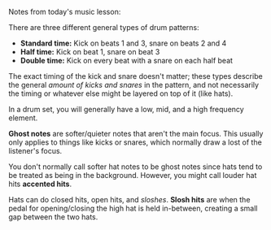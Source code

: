 Notes from today's music lesson:

There are three different general types of drum patterns:
- **Standard time:** Kick on beats 1 and 3, snare on beats 2 and 4
- **Half time:** Kick on beat 1, snare on beat 3
- **Double time:** Kick on every beat with a snare on each half beat

The exact timing of the kick and snare doesn't matter; these types describe the general _amount of kicks and snares_ in the pattern, and not necessarily the timing or whatever else might be layered on top of it (like hats).

In a drum set, you will generally have a low, mid, and a high frequency element.

**Ghost notes** are softer/quieter notes that aren't the main focus. This usually only applies to things like kicks or snares, which normally draw a lost of the listener's focus.

You don't normally call softer hat notes to be ghost notes since hats tend to be treated as being in the background. However, you might call louder hat hits **accented hits**.

Hats can do closed hits, open hits, and _sloshes_. **Slosh hits** are when the pedal for opening/closing the high hat is held in-between, creating a small gap between the two hats.
